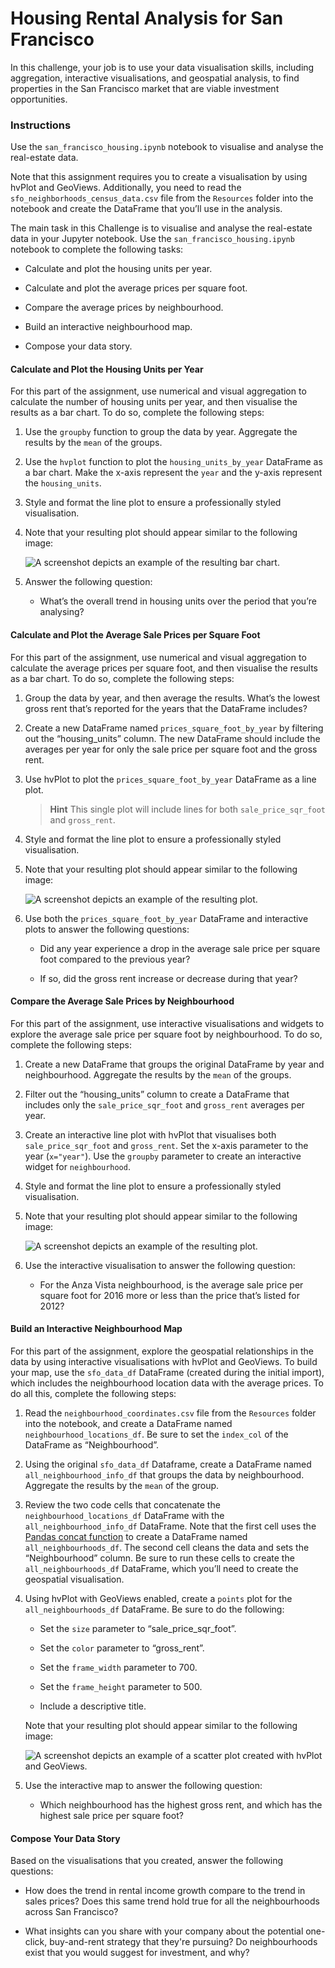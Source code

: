 # Housing Rental Analysis for San Francisco

In this challenge, your job is to use your data visualisation skills, including aggregation, interactive visualisations, and geospatial analysis, to find properties in the San Francisco market that are viable investment opportunities.

### Instructions

Use the `san_francisco_housing.ipynb` notebook to visualise and analyse the real-estate data.

Note that this assignment requires you to create a visualisation by using hvPlot and GeoViews. Additionally, you need to read the `sfo_neighborhoods_census_data.csv` file from the `Resources` folder into the notebook and create the DataFrame that you’ll use in the analysis.

The main task in this Challenge is to visualise and analyse the real-estate data in your Jupyter notebook. Use the `san_francisco_housing.ipynb` notebook to complete the following tasks:

* Calculate and plot the housing units per year.

* Calculate and plot the average prices per square foot.

* Compare the average prices by neighbourhood.

* Build an interactive neighbourhood map.

* Compose your data story.

#### Calculate and Plot the Housing Units per Year

For this part of the assignment, use numerical and visual aggregation to calculate the number of housing units per year, and then visualise the results as a bar chart. To do so, complete the following steps:

1. Use the `groupby` function to group the data by year. Aggregate the results by the `mean` of the groups.

2. Use the `hvplot` function to plot the `housing_units_by_year` DataFrame as a bar chart. Make the x-axis represent the `year` and the y-axis represent the `housing_units`.

3. Style and format the line plot to ensure a professionally styled visualisation.

4. Note that your resulting plot should appear similar to the following image:

    ![A screenshot depicts an example of the resulting bar chart.](Images/6-4-zoomed-housing-units-by-year.png)

5. Answer the following question:

    * What’s the overall trend in housing units over the period that you’re analysing?

#### Calculate and Plot the Average Sale Prices per Square Foot

For this part of the assignment, use numerical and visual aggregation to calculate the average prices per square foot, and then visualise the results as a bar chart. To do so, complete the following steps:

1. Group the data by year, and then average the results. What’s the lowest gross rent that’s reported for the years that the DataFrame includes?

2. Create a new DataFrame named `prices_square_foot_by_year` by filtering out the “housing_units” column. The new DataFrame should include the averages per year for only the sale price per square foot and the gross rent.

3. Use hvPlot to plot the `prices_square_foot_by_year` DataFrame as a line plot.

    > **Hint** This single plot will include lines for both `sale_price_sqr_foot` and `gross_rent`.

4. Style and format the line plot to ensure a professionally styled visualisation.

5. Note that your resulting plot should appear similar to the following image:

    ![A screenshot depicts an example of the resulting plot.](Images/6-4-avg-sale-px-sq-foot-gross-rent.png)

6. Use both the `prices_square_foot_by_year` DataFrame and interactive plots to answer the following questions:

    * Did any year experience a drop in the average sale price per square foot compared to the previous year?

    * If so, did the gross rent increase or decrease during that year?

#### Compare the Average Sale Prices by Neighbourhood

For this part of the assignment, use interactive visualisations and widgets to explore the average sale price per square foot by neighbourhood. To do so, complete the following steps:

1. Create a new DataFrame that groups the original DataFrame by year and neighbourhood. Aggregate the results by the `mean` of the groups.

2. Filter out the “housing_units” column to create a DataFrame that includes only the `sale_price_sqr_foot` and `gross_rent` averages per year.

3. Create an interactive line plot with hvPlot that visualises both `sale_price_sqr_foot` and `gross_rent`. Set the x-axis parameter to the year (`x="year"`). Use the `groupby` parameter to create an interactive widget for `neighbourhood`.

4. Style and format the line plot to ensure a professionally styled visualisation.

5. Note that your resulting plot should appear similar to the following image:

    ![A screenshot depicts an example of the resulting plot.](Images/6-4-pricing-info-by-neighborhood.png)

6. Use the interactive visualisation to answer the following question:

    * For the Anza Vista neighbourhood, is the average sale price per square foot for 2016 more or less than the price that’s listed for 2012?

#### Build an Interactive Neighbourhood Map

For this part of the assignment, explore the geospatial relationships in the data by using interactive visualisations with hvPlot and GeoViews. To build your map, use the `sfo_data_df` DataFrame (created during the initial import), which includes the neighbourhood location data with the average prices. To do all this, complete the following steps:

1. Read the `neighbourhood_coordinates.csv` file from the `Resources` folder into the notebook, and create a DataFrame named `neighbourhood_locations_df`. Be sure to set the `index_col` of the DataFrame as “Neighbourhood”.

2. Using the original `sfo_data_df` Dataframe, create a DataFrame named `all_neighbourhood_info_df` that groups the data by neighbourhood. Aggregate the results by the `mean` of the group.

3. Review the two code cells that concatenate the `neighbourhood_locations_df` DataFrame with the `all_neighbourhood_info_df` DataFrame. Note that the first cell uses the [Pandas concat function](https://pandas.pydata.org/pandas-docs/stable/reference/api/pandas.concat.html) to create a DataFrame named `all_neighbourhoods_df`. The second cell cleans the data and sets the “Neighbourhood” column. Be sure to run these cells to create the `all_neighbourhoods_df` DataFrame, which you’ll need to create the geospatial visualisation.

4. Using hvPlot with GeoViews enabled, create a `points` plot for the `all_neighbourhoods_df` DataFrame. Be sure to do the following:

    * Set the `size` parameter to “sale_price_sqr_foot”.

    * Set the `color` parameter to “gross_rent”.

    * Set the `frame_width` parameter to 700.

    * Set the `frame_height` parameter to 500.

    * Include a descriptive title.

    Note that your resulting plot should appear similar to the following image:

    ![A screenshot depicts an example of a scatter plot created with hvPlot and GeoViews.](Images/6-4-geoviews-plot.png)

5. Use the interactive map to answer the following question:

    * Which neighbourhood has the highest gross rent, and which has the highest sale price per square foot?

#### Compose Your Data Story

Based on the visualisations that you created, answer the following questions:

* How does the trend in rental income growth compare to the trend in sales prices? Does this same trend hold true for all the neighbourhoods across San Francisco?

* What insights can you share with your company about the potential one-click, buy-and-rent strategy that they're pursuing? Do neighbourhoods exist that you would suggest for investment, and why?